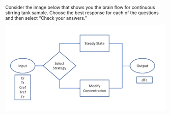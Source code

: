 Consider the image below that shows you the brain flow for continuous stirring tank sample. Choose the best response for each of the questions and then select “Check your answers.”

![The screenshot shows the brain flow with input and output variables.](../media/brain-flow-input-output.PNG)
